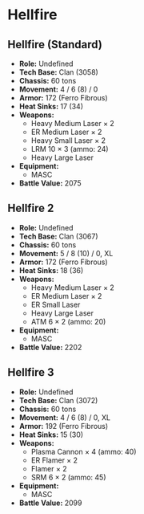 # Hellfire
## Hellfire (Standard)
- **Role:** Undefined
- **Tech Base:** Clan (3058)
- **Chassis:** 60 tons
- **Movement:** 4 / 6 (8) / 0
- **Armor:** 172 (Ferro Fibrous)
- **Heat Sinks:** 17 (34)
- **Weapons:**
  - Heavy Medium Laser × 2
  - ER Medium Laser × 2
  - Heavy Small Laser × 2
  - LRM 10 × 3 (ammo: 24)
  - Heavy Large Laser
- **Equipment:**
  - MASC
- **Battle Value:** 2075

## Hellfire 2
- **Role:** Undefined
- **Tech Base:** Clan (3067)
- **Chassis:** 60 tons
- **Movement:** 5 / 8 (10) / 0, XL
- **Armor:** 172 (Ferro Fibrous)
- **Heat Sinks:** 18 (36)
- **Weapons:**
  - Heavy Medium Laser × 2
  - ER Medium Laser × 2
  - ER Small Laser
  - Heavy Large Laser
  - ATM 6 × 2 (ammo: 20)
- **Equipment:**
  - MASC
- **Battle Value:** 2202

## Hellfire 3
- **Role:** Undefined
- **Tech Base:** Clan (3072)
- **Chassis:** 60 tons
- **Movement:** 4 / 6 (8) / 0, XL
- **Armor:** 192 (Ferro Fibrous)
- **Heat Sinks:** 15 (30)
- **Weapons:**
  - Plasma Cannon × 4 (ammo: 40)
  - ER Flamer × 2
  - Flamer × 2
  - SRM 6 × 2 (ammo: 45)
- **Equipment:**
  - MASC
- **Battle Value:** 2099

